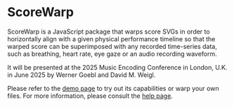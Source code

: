 # ScoreWarp

ScoreWarp is a JavaScript package that warps score SVGs in order to horizontally align with a given physical performance timeline so that the warped score can be superimposed with any recorded time-series data, such as breathing, heart rate, eye gaze or an audio recording waveform. 

It will be presented at the 2025 Music Encoding Conference in London, U.K. in June 2025 by Werner Goebl and David M. Weigl. 

Please refer to the [demo page](https://iwk-digital.github.io/scorewarp/) to try out its capabilities or warp your own files. For more information, please consult the [help page](https://iwk-digital.github.io/scorewarp/help.html).




